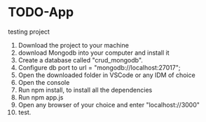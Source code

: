 # TODO-App
testing project

1. Download the project to your machine 
2. download Mongodb into your computer and install it
3. Create a database called "crud_mongodb".
4. Configure db port to url = "mongodb://localhost:27017";
5. Open the downloaded folder in VSCode or any IDM of choice
6. Open the console
7. Run npm install, to install all the dependencies
8. Run npm app.js
9. Open any browser of your choice and enter "localhost://3000"
10. test.
